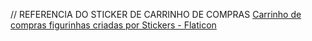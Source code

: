 // REFERENCIA DO STICKER DE CARRINHO DE COMPRAS
<a href="https://www.flaticon.com/br/stickers-gratis/carrinho-de-compras" title="carrinho de compras figurinhas">Carrinho de compras figurinhas criadas por Stickers - Flaticon</a>